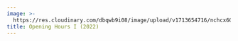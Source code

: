 ```yaml
---
image: >-
  https://res.cloudinary.com/dbqwb9i08/image/upload/v1713654716/nchcx60uswwadnsbayaz.jpg
title: Opening Hours I (2022)
---
```



